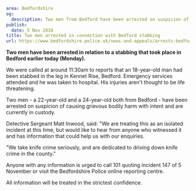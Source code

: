 ```yaml
area: Bedfordshire
og:
  description: Two men from Bedford have been arrested on suspicion of GBH with intent in relation to the stabbing in Kennet Rise, Bedford
publish:
  date: 5 Nov 2018
title: Two men arrested in connection with Bedford stabbing
url: https://www.bedfordshire.police.uk/news-and-appeals/arrests-bedford-stabbing-nov18
```

**Two men have been arrested in relation to a stabbing that took place in Bedford earlier today (Monday).**

We were called at around 11:30am to reports that an 18-year-old man had been stabbed in the leg in Kennet Rise, Bedford. Emergency services attended and he was taken to hospital. His injuries aren't thought to be life threatening.

Two men - a 22-year-old and a 24-year-old both from Bedford - have been arrested on suspicion of causing grievous bodily harm with intent and are currently in custody.

Detective Sergeant Matt Inwood, said: "We are treating this as an isolated incident at this time, but would like to hear from anyone who witnessed it and has information that could help us with our enquiries.

"We take knife crime seriously, and are dedicated to driving down knife crime in the county."

Anyone with any information is urged to call 101 quoting incident 147 of 5 November or visit the Bedfordshire Police online reporting centre.

All information will be treated in the strictest confidence.
